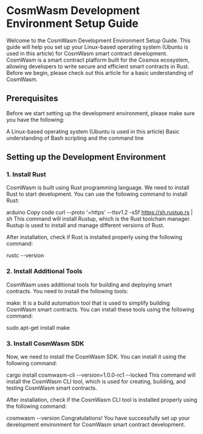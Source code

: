 # CosmWasm Development Environment Setup Guide

Welcome to the CosmWasm Development Environment Setup Guide. This guide will help you set up your Linux-based operating system (Ubuntu is used in this article) for CosmWasm smart contract development. CosmWasm is a smart contract platform built for the Cosmos ecosystem, allowing developers to write secure and efficient smart contracts in Rust. Before we begin, please check out this article for a basic understanding of CosmWasm.

## Prerequisites
Before we start setting up the development environment, please make sure you have the following:

A Linux-based operating system (Ubuntu is used in this article)
Basic understanding of Bash scripting and the command line

## Setting up the Development Environment
### 1. Install Rust
CosmWasm is built using Rust programming language. We need to install Rust to start development. You can use the following command to install Rust:

arduino
Copy code
curl --proto '=https' --tlsv1.2 -sSf https://sh.rustup.rs | sh
This command will install Rustup, which is the Rust toolchain manager. Rustup is used to install and manage different versions of Rust.

After installation, check if Rust is installed properly using the following command:


rustc --version
### 2. Install Additional Tools
CosmWasm uses additional tools for building and deploying smart contracts. You need to install the following tools:

make: It is a build automation tool that is used to simplify building CosmWasm smart contracts.
You can install these tools using the following command:


sudo apt-get install make

### 3. Install CosmWasm SDK
Now, we need to install the CosmWasm SDK. You can install it using the following command:


cargo install cosmwasm-cli --version=1.0.0-rc1 --locked
This command will install the CosmWasm CLI tool, which is used for creating, building, and testing CosmWasm smart contracts.

After installation, check if the CosmWasm CLI tool is installed properly using the following command:


cosmwasm --version
Congratulations! You have successfully set up your development environment for CosmWasm smart contract development.










